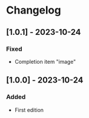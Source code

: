 # Changelog

## [1.0.1] - 2023-10-24

### Fixed

- Completion item "image"

## [1.0.0] - 2023-10-24

### Added

- First edition
